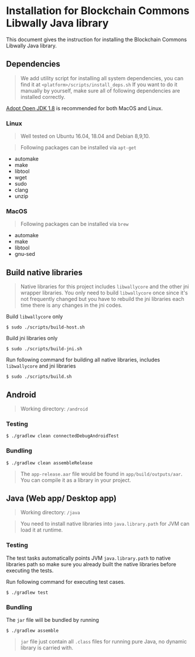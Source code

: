 # Installation for Blockchain Commons Libwally Java library
This document gives the instruction for installing the Blockchain Commons Libwally Java library.

## Dependencies
> We add utility script for installing all system dependencies, you can find it at `<platform>/scripts/install_deps.sh`
If you want to do it manually by yourself, make sure all of following dependencies are installed correctly. 

[Adopt Open JDK 1.8](https://github.com/AdoptOpenJDK/openjdk8-binaries/releases) is recommended for both MacOS and Linux.

### Linux
> Well tested on Ubuntu 16.04, 18.04 and Debian 8,9,10.

> Following packages can be installed via `apt-get`

- automake
- make
- libtool
- wget
- sudo
- clang
- unzip

### MacOS
> Following packages can be installed via `brew`

- automake
- make
- libtool
- gnu-sed

## Build native libraries
> Native libraries for this project includes `libwallycore` and the other jni wrapper libraries.
You only need to build `libwallycore` once since it's not frequently changed but you have to rebuild the jni libraries each time there is any changes in the jni codes.

Build `libwallycore` only
```console
$ sudo ./scripts/build-host.sh
```

Build jni libraries only
```console
$ sudo ./scripts/build-jni.sh
```

Run following command for building all native libraries, includes `libwallycore` and jni libraries
```console
$ sudo ./scripts/build.sh
```

## Android
> Working directory: `/android`

### Testing
```console
$ ./gradlew clean connectedDebugAndroidTest
```

### Bundling
```console
$ ./gradlew clean assembleRelease
```

> The `app-release.aar` file would be found in `app/build/outputs/aar`. You can compile it as a library in your project.


## Java (Web app/ Desktop app)
> Working directory: `/java`

> You need to install native libraries into `java.library.path` for JVM can load it at runtime.

### Testing
The test tasks automatically points JVM `java.library.path` to native libraries path so make sure you already built the native libraries before executing the tests.

Run following command for executing test cases.
```console
$ ./gradlew test
```

### Bundling
The `jar` file will be bundled by running
```console
$ ./gradlew assemble
```

> `jar` file just contain all `.class` files for running pure Java, no dynamic library is carried with.